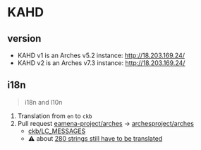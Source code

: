 # KAHD

## version

- KAHD v1 is an Arches v5.2 instance: http://18.203.169.24/  
- KAHD v2 is an Arches v7.3 instance: http://18.203.169.24/

## i18n
> i18n and l10n

1. Translation from `en` to `ckb`
2. Pull request [eamena-project/arches](https://github.com/eamena-project/arches) -> [archesproject/arches](https://github.com/archesproject/arches)
	- [ckb/LC_MESSAGES](https://github.com/eamena-project/arches/tree/master/arches/locale/ckb/LC_MESSAGES)
	- ⚠️ about [280 strings still have to be translated](https://github.com/archesproject/arches/pull/10755)


